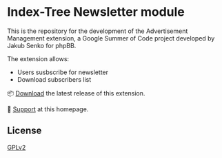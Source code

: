 # Index-Tree Newsletter module

This is the repository for the development of the Advertisement Management extension, a Google Summer of Code project developed by Jakub Senko for phpBB.

The extension allows:

- Users susbscribe for newsletter
- Download subscribers list 

📦 [Download](https://github.com/mguntis/phpbb-newsletter/archive/master.zip) the latest release of this extension.

💬 [Support](http://www.index-tree.com/) at this homepage.

## License

[GPLv2](license.txt)
